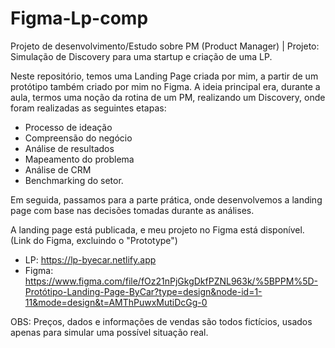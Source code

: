 # Figma-Lp-comp
Projeto de desenvolvimento/Estudo sobre PM (Product Manager) | Projeto: Simulação de Discovery para uma startup e criação de uma LP.

Neste repositório, temos uma Landing Page criada por mim, a partir de um protótipo também criado por mim no Figma.
A ideia principal era, durante a aula, termos uma noção da rotina de um PM, realizando um Discovery, onde foram realizadas as seguintes etapas:
- Processo de ideação
- Compreensão do negócio
- Análise de resultados
- Mapeamento do problema
- Análise de CRM
- Benchmarking do setor.

Em seguida, passamos para a parte prática, onde desenvolvemos a landing page com base nas decisões tomadas durante as análises.

A landing page está publicada, e meu projeto no Figma está disponível. (Link do Figma, excluindo o "Prototype")

- LP: https://lp-byecar.netlify.app
- Figma: https://www.figma.com/file/fOz21nPjGkgDkfPZNL963k/%5BPPM%5D-Protótipo-Landing-Page-ByCar?type=design&node-id=1-11&mode=design&t=AMThPuwxMutiDcGg-0


OBS: Preços, dados e informações de vendas são todos fictícios, usados apenas para simular uma possível situação real.

